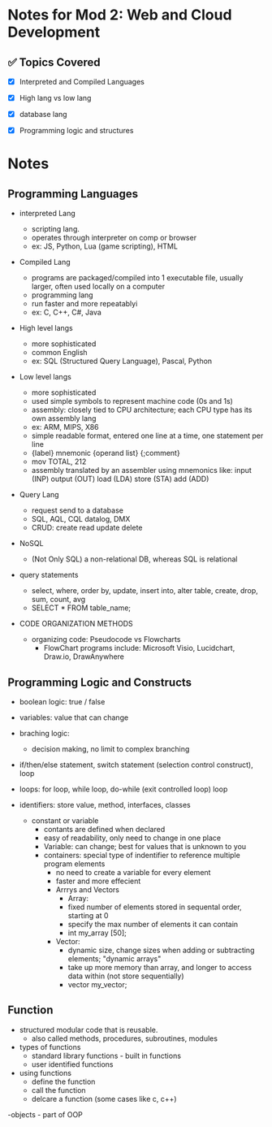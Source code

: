 # Notes for Mod 2: Web and Cloud Development

## ✅ Topics Covered
- [x] Interpreted and Compiled Languages
- [x] High lang vs low lang
- [x] database lang
- [x] Programming logic and structures




# Notes

## Programming Languages
- interpreted Lang
  - scripting lang.
  - operates through interpreter on comp or browser
  - ex: JS, Python, Lua (game scripting), HTML
- Compiled Lang
  - programs are packaged/compiled into 1 executable file, usually larger, often used locally on a computer
  - programming lang
  - run faster and more repeatablyi
  - ex: C, C++, C#, Java

- High level langs
  - more sophisticated
  - common English
  - ex: SQL (Structured Query Language), Pascal, Python

- Low level langs
  - more sophisticated
  - used simple symbols to represent machine code (0s and 1s)
  - assembly: closely tied to CPU architecture; each CPU type has its own assembly lang
  - ex: ARM, MIPS, X86
  - simple readable format, entered one line at a time, one statement per line
  - {label} mnemonic {operand list} {;comment}
  - mov TOTAL, 212
  - assembly translated by an assembler using mnemonics like: input (INP) output (OUT) load (LDA) store (STA) add (ADD)

- Query Lang
   - request send to a database 
   - SQL, AQL, CQL datalog, DMX
   - CRUD: create read update delete

 - NoSQL
    - (Not Only SQL) a non-relational DB, whereas SQL is relational

 - query statements
    - select, where, order by, update, insert into, alter table, create, drop, sum, count, avg
    - SELECT * FROM table_name;

- CODE ORGANIZATION METHODS
    - organizing code: Pseudocode vs Flowcharts
        - FlowChart programs include: Microsoft Visio, Lucidchart, Draw.io, DrawAnywhere

## Programming Logic and Constructs
- boolean logic: true / false
- variables: value that can change
- braching logic:
    - decision making, no limit to complex branching
- if/then/else statement, switch statement (selection control construct), loop
- loops: for loop, while loop, do-while (exit controlled loop) loop

- identifiers: store value, method, interfaces, classes
    - constant or variable
        - contants are defined when declared
        - easy of readability, only need to change in one place
        - Variable: can change; best for values that is unknown to you
        - containers: special type of indentifier to reference multiple program elements
            - no need to create a variable for every  element
            - faster and more effecient
            - Arrrys and Vectors
                - Array:
                - fixed number of elements stored in sequental order, starting at 0
                - specify the max number of elements it can contain
                - int my_array [50];
            - Vector:
                - dynamic size, change sizes when adding or subtracting elements; "dynamic arrays"
                - take up more memory than array, and longer to access data within (not store sequentially)
                - vector <int> my_vector;

## Function
- structured modular code that is reusable.
    - also called methods, procedures, subroutines, modules
- types of functions
    - standard library functions - built in functions
    - user identified functions
- using functions
    - define the function
    - call the function
    - delcare a function (some cases like c, c++)
 
-objects
    - part of OOP





































































